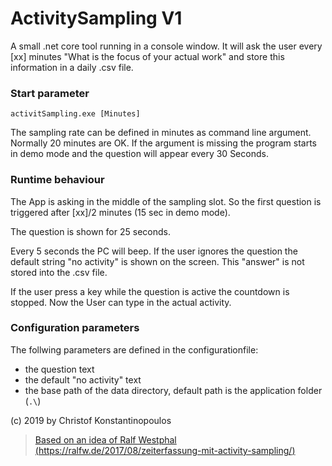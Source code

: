 # ActivitySampling V1
A small .net core tool running in a console window.
It will ask the user every [xx] minutes
"What is the focus of your actual work" 
and store this information in a daily .csv file.

### Start parameter
    activitSampling.exe [Minutes]
The sampling rate can be defined in minutes as command
line argument. Normally 20 minutes are OK. If the argument is 
missing the program starts in demo mode and the question will
appear every 30 Seconds.

### Runtime behaviour
The App is asking in the middle of the sampling slot. So the
first question is triggered after [xx]/2 minutes (15 sec in demo mode).

The question is shown for 25 seconds.

Every 5 seconds the PC will beep. If the user ignores the question
the default string "no activity" is shown on the screen. This "answer"
is not stored into the .csv file.

If the user press a key while the question is active the countdown 
is stopped. Now the User can type in the actual activity. 

### Configuration parameters
The follwing parameters are defined in the configurationfile:
- the question text 
- the default "no activity" text
- the base path of the data directory, default path is the application folder (`.\`)


(c) 2019 by Christof Konstantinopoulos

>[Based on an idea of Ralf Westphal 
(https://ralfw.de/2017/08/zeiterfassung-mit-activity-sampling/)](
https://ralfw.de/2017/08/zeiterfassung-mit-activity-sampling/)

